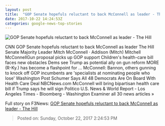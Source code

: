 ```yaml
---
layout: post
title:  "GOP Senate hopefuls reluctant to back McConnell as leader - The Hill"
date: 2017-10-22 14:24:53Z
categories: google-news-top-stories
---
```


![GOP Senate hopefuls reluctant to back McConnell as leader - The Hill](http://thehill.com/sites/default/files/mcconnellmitch_100317cf.jpg)

CNN GOP Senate hopefuls reluctant to back McConnell as leader The Hill Senate Majority Leader Mitch McConnell · Addison (Mitch) Mitchell McConnellGun proposal picks up GOP support Children's health-care bill faces new obstacles Dems see Trump as potential ally on gun reform MORE (R-Ky.) has become a flashpoint for ... McConnell: Bannon, others gunning to knock off GOP incumbents are 'specialists at nominating people who lose' Washington Post Schumer Says All 48 Democrats Are On Board With Health Care Deal NBCNews.com McConnell will bring bipartisan health care bill if Trump says he will sign Politico U.S. News & World Report - Los Angeles Times - Bloomberg - Washington Examiner all 30 news articles »


Full story on F3News: [GOP Senate hopefuls reluctant to back McConnell as leader - The Hill](http://www.f3nws.com/n/CYQmgD)

> Posted on: Sunday, October 22, 2017 2:24:53 PM
